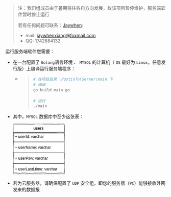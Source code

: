 > 注：我们组成员由于暑期将往各自方向发展，故该项目暂停维护，服务端软件暂时停止运行
>
> 若有任何问题可联系：[Jaywhen](https://github.com/jaywhen): 
>
> - mail: jaywhenxiang@foxmail.com
> - QQ: 1742884132

运行服务端软件您需要：

- 在一台配置了 `Golang`语言环境 、 `MYSQL` 的计算机（ `OS` 最好为 `Linux`，任意发行版）上编译运行服务端程序：

  - > ```bash
    > # 在项目目录 \PostinTo\Server\main 下
    > # 编译
    > go build main.go 
    > 
    > # 运行
    > ./main
    > ```
  
- 其中，`MYSQL` 数据库中至少这张表：

  ![table](..\img\yiban.png)

- 若为云服务器，请确保配置了 `UDP` 安全组，即您的服务器（`PC`）能够接收外网发来的数据报